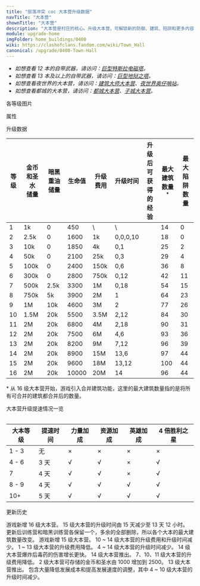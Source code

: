 ```yaml
---
title: "部落冲突 coc 大本营升级数据"
navTitle: "大本营"
shownTitle: "大本营"
description: "大本营是村庄的核心。升级大本营，可解锁新的防御、建筑、陷阱和更多内容。摧毁敌军大本营，您将赢得战争，并获得一颗星。摧毁敌军 50% 的建筑及其大本营，可赢得第二颗星。如果 100% 全毁敌军建筑，则获得满分三星。"
module: upgrade-home
imgFolder: home_buildings/0400
wiki: https://clashofclans.fandom.com/wiki/Town_Hall
canonical: /upgrade/0400-Town-Hall
---
```


- *如想查看 12 本的自带武器，请访问：[巨型特斯拉电磁塔](/upgrade/030c-Giga-Tesla)。*
- *如想查看 13 本及以上的自带武器，请访问：[巨型地狱之塔](/upgrade/030d-Giga-Inferno)。*
- *如想查看夜世界的大本营，请访问：[建筑大师大本营](/upgrade/1200-Builder-Hall)、[夜世界奥仔哨站](/upgrade/1240-O.T.T.O's-Outpost)。*
- *如想查看都城的大本营，请访问：[都城大本营](/upgrade/2400-Capital-Hall)、[子城大本营](/upgrade/2401-District-Hall)。*

<UnitInfo :folder="$frontmatter.imgFolder" imgSrc="Town_Hall16_hd.png" :imgAlt="$frontmatter.navTitle"
    description="大本营是村庄的核心。升级大本营，可解锁新的防御、建筑、陷阱和更多内容。<br>摧毁敌军大本营，您将赢得战争，并获得一颗星。<br>摧毁敌军 50% 的建筑及其大本营，可赢得第二颗星。<br>如果 100% 全毁敌军建筑，则获得满分三星。<br>小心！敌军也会尝试摧毁您的大本营！<br>把大本营建在村庄中心，并在其周围建造城墙、陷阱以及其他防御是最安全的举措。<br>敌军十分狡猾，可能在村庄的任何一侧发起进攻！" />

<SmallTitle>各等级图片</SmallTitle>

<Panel>
    <UnitImgGroup :folder="$frontmatter.imgFolder">
        <UnitImg imgTitle="1 本" imgSrc="Town_Hall1.png" imgHd="Town_Hall1_hd.png" />
        <UnitImg imgTitle="2 本" imgSrc="Town_Hall2.png" imgHd="Town_Hall2_hd.png" />
        <UnitImg imgTitle="3 本" imgSrc="Town_Hall3.png" imgHd="Town_Hall3_hd.png" />
        <UnitImg imgTitle="4 本" imgSrc="Town_Hall4.png" imgHd="Town_Hall4_hd.png" />
        <UnitImg imgTitle="5 本" imgSrc="Town_Hall5.png" imgHd="Town_Hall5_hd.png" />
        <UnitImg imgTitle="6 本" imgSrc="Town_Hall6.png" imgHd="Town_Hall6_hd.png" />
        <UnitImg imgTitle="7 本" imgSrc="Town_Hall7.png" imgHd="Town_Hall7_hd.png" />
        <UnitImg imgTitle="8 本" imgSrc="Town_Hall8.png" imgHd="Town_Hall8_hd.png" />
        <UnitImg imgTitle="9 本" imgSrc="Town_Hall9.png" imgHd="Town_Hall9_hd.png" />
        <UnitImg imgTitle="10 本" imgSrc="Town_Hall10.png" imgHd="Town_Hall10_hd.png" />
        <UnitImg imgTitle="11 本" imgSrc="Town_Hall11.png" imgHd="Town_Hall11_hd.png" />
        <UnitImg imgTitle="12 本 1 星" imgSrc="Town_Hall12_1.png" imgHd="Town_Hall12_1_hd.png" />
        <UnitImg imgTitle="12 本 2 星" imgSrc="Town_Hall12_2.png" imgHd="Town_Hall12_2_hd.png" />
        <UnitImg imgTitle="12 本 3 星" imgSrc="Town_Hall12_3.png" imgHd="Town_Hall12_3_hd.png" />
        <UnitImg imgTitle="12 本 4 星" imgSrc="Town_Hall12_4.png" imgHd="Town_Hall12_4_hd.png" />
        <UnitImg imgTitle="12 本 5 星" imgSrc="Town_Hall12_5.png" imgHd="Town_Hall12_5_hd.png" />
        <UnitImg imgTitle="13 本 1 星" imgSrc="Town_Hall13_1.png" imgHd="Town_Hall13_1_hd.png" />
        <UnitImg imgTitle="13 本 2 星" imgSrc="Town_Hall13_2.png" imgHd="Town_Hall13_2_hd.png" />
        <UnitImg imgTitle="13 本 3 星" imgSrc="Town_Hall13_3.png" imgHd="Town_Hall13_3_hd.png" />
        <UnitImg imgTitle="13 本 4 星" imgSrc="Town_Hall13_4.png" imgHd="Town_Hall13_4_hd.png" />
        <UnitImg imgTitle="13 本 5 星" imgSrc="Town_Hall13_5.png" imgHd="Town_Hall13_5_hd.png" />
        <UnitImg imgTitle="14 本 1 星" imgSrc="Town_Hall14_1.png" imgHd="Town_Hall14_1_hd.png" />
        <UnitImg imgTitle="14 本 2 星" imgSrc="Town_Hall14_2.png" imgHd="Town_Hall14_2_hd.png" />
        <UnitImg imgTitle="14 本 3 星" imgSrc="Town_Hall14_3.png" imgHd="Town_Hall14_3_hd.png" />
        <UnitImg imgTitle="14 本 4 星" imgSrc="Town_Hall14_4.png" imgHd="Town_Hall14_4_hd.png" />
        <UnitImg imgTitle="14 本 5 星" imgSrc="Town_Hall14_5.png" imgHd="Town_Hall14_5_hd.png" />
        <UnitImg imgTitle="15 本 1 星" imgSrc="Town_Hall15_1.png" imgHd="Town_Hall15_1_hd.png" />
        <UnitImg imgTitle="15 本 2 星" imgSrc="Town_Hall15_2.png" imgHd="Town_Hall15_2_hd.png" />
        <UnitImg imgTitle="15 本 3 星" imgSrc="Town_Hall15_3.png" imgHd="Town_Hall15_3_hd.png" />
        <UnitImg imgTitle="15 本 4 星" imgSrc="Town_Hall15_4.png" imgHd="Town_Hall15_4_hd.png" />
        <UnitImg imgTitle="15 本 5 星" imgSrc="Town_Hall15_5.png" imgHd="Town_Hall15_5_hd.png" />
        <UnitImg imgTitle="16 本" imgSrc="Town_Hall16.png" imgHd="Town_Hall16_hd.png" />
    </UnitImgGroup>
</Panel>

<SmallTitle>属性</SmallTitle>

<UnitProperties>
    <UnitProperty pKey="占地面积" pValue="4×4" />
    <UnitProperty pKey="占地面积" pValue="3×3" :isJudgeSquare="true" />
</UnitProperties>

<SmallTitle>升级数据</SmallTitle>

<script setup>
const tableExtraInfo = [
    {
        "column": 1,
        "type": "number",
        "icon": "Gold, Elixir",
        "noGoldPass": true
    },
    {
        "column": 2,
        "type": "number",
        "icon": "Dark_Elixir",
        "noGoldPass": true
    },
    {
        "column": 4,
        "type": "cost",
        "gpClass": "building",
        "icon": "Gold"
    },
    {
        "column": 5,
        "type": "time",
        "gpClass": "building"
    },
    {
        "column": 6,
        "type": "exp",
        "icon": "Exp"
    },
];
</script>

<UnitTable :tableExtraInfo="tableExtraInfo">

| 等级 |金币和圣水<br>储量|暗黑重油<br>储量| 生命值 | 升级费用 |   升级时间  |升级后可<br>获得的经验|最大建筑<br>数量<sup>*</sup>|最大陷阱<br>数量|
| ---- |      ---       |       ---     |   ---  |   ---   |     ---    |         ---         |            ---            |      ---      |
|   1  |        1k      |         0     |    450 |      \  |      \     |                     |             14            |        0      |
|   2  |      2.5k      |         0     |   1600 |     1k  |   0,0,0,10 |                     |             18            |        0      |
|   3  |       10k      |         0     |   1850 |     4k  |   0,1      |                     |             25            |        2      |
|   4  |       50k      |         0     |   2100 |    25k  |   0,3      |                     |             29            |        4      |
|   5  |      100k      |         0     |   2400 |   150k  |   0,6      |                     |             36            |        8      |
|   6  |      300k      |         0     |   2800 |   750k  |   0,12     |                     |             42            |       11      |
|   7  |      500k      |      2.5k     |   3300 |     1M  |   0,18     |                     |             54            |       15      |
|   8  |      750k      |        5k     |   3900 |     2M  |   1        |                     |             64            |       23      |
|   9  |        1M      |       10k     |   4600 |     3M  |   2        |                     |             77            |       26      |
|  10  |      1.5M      |       20k     |   5500 |   3.5M  |   2,12     |                     |             84            |       30      |
|  11  |        2M      |       20k     |   6800 |     4M  |   2,18     |                     |             90            |       31      |
|  12  |        2M      |       20k     |   7500 |     6M  |   4,6      |                     |             93            |       36      |
|  13  |        2M      |       20k     |   8200 |     9M  |   7,12     |                     |             96            |       39      |
|  14  |        2M      |       20k     |   8900 |    15M  |  13,6      |                     |             97            |       44      |
|  15  |        2M      |       20k     |   9600 |    18M  |  13,12     |                     |            100            |       44      |
|  16  |        2M      |       20k     |  10000 |    20M  |  14        |                     |             96            |       44      |
</UnitTable>

\* 从 16 级大本营开始，游戏引入合并建筑功能，这里的最大建筑数量指的是将所有可合并的建筑都合并后的数量。

<SmallTitle>大本营升级提速情况一览</SmallTitle>

<Table>

| 大本等级 | 提速时间 | 力量加成 | 资源加成 | 英雄加成 | 4 倍胜利之星 |
|   ---   |    ---   |   ---   |   ---   |   ---    |     ---     |
|  1 - 3  |     无   |    ×    |    ×    |    ×     |      ×      |
|  4 - 6  |   3 天   |    √    |    √    |    ×     |      √      |
|    7    |   4 天   |    √    |    √    |    ×     |      √      |
|  8 - 9  |   4 天   |    √    |    √    |    √     |      √      |
|   10+   |   5 天   |    √    |    √    |    √     |      √      |
</Table>

<SmallTitle>更新历史</SmallTitle>

<Timeline>
    <TimelineItem date="2023/12/12">
        <TimelineRow>游戏新增 16 级大本营。</TimelineRow>
        <TimelineRow>15 级大本营的升级时间由 15 天减少至 13 天 12 小时。</TimelineRow>
    </TimelineItem>
    <TimelineItem date="2022/10/10">
        <TimelineRow>更新后训练营和暗黑训练营各保留一个，多余的全部删除，所以各个大本的最大建筑数量改变。</TimelineRow>
        <TimelineRow>游戏新增 15 级大本营。</TimelineRow>
        <TimelineRow>10 ~ 14 级大本营的升级费用和升级时间减少。</TimelineRow>
    </TimelineItem>
    <TimelineItem date="2021/12/09">
        <TimelineRow>1 ~ 13 级大本营的升级费用降低。</TimelineRow>
        <TimelineRow>4 ~ 14 级大本营的升级时间减少。</TimelineRow>
    </TimelineItem>
    <TimelineItem date="2021/04/29">
        <TimelineRow>14 级大本营爆炸后毒药的伤害增长更快。</TimelineRow>
    </TimelineItem>
    <TimelineItem date="2021/04/12">
        <TimelineRow>14 级大本营推出。</TimelineRow>
        <TimelineRow>7、10、11 级大本营的升级费用降低。</TimelineRow>
        <TimelineRow>2 级大本营可存储的金币和圣水由 1000 增加到 2500。</TimelineRow>
    </TimelineItem>
    <TimelineItem date="2019/12/09">
        <TimelineRow>13 级大本营推出。</TimelineRow>
    </TimelineItem>
    <TimelineItem date="2019/04/02">
        <TimelineRow>包含大量降低发展成本和提高发展速度的调整，其中 4 ~ 10 级大本营的升级时间减少。</TimelineRow>
    </TimelineItem>
    <TimelineItem :historyBottom="true" />
</Timeline>